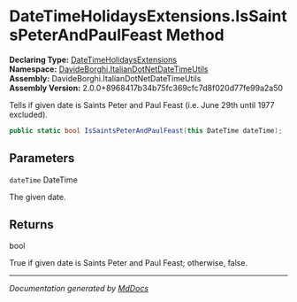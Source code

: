﻿<!--  
  <auto-generated>   
    The contents of this file were generated by a tool.  
    Changes to this file may be list if the file is regenerated  
  </auto-generated>   
-->

# DateTimeHolidaysExtensions.IsSaintsPeterAndPaulFeast Method

**Declaring Type:** [DateTimeHolidaysExtensions](../index.md)  
**Namespace:** [DavideBorghi.ItalianDotNetDateTimeUtils](../../index.md)  
**Assembly:** DavideBorghi.ItalianDotNetDateTimeUtils  
**Assembly Version:** 2.0.0+8968417b34b75fc369cfc7d8f020d77fe99a2a50

Tells if given date is Saints Peter and Paul Feast (i.e. June 29th until 1977 excluded).

```csharp
public static bool IsSaintsPeterAndPaulFeast(this DateTime dateTime);
```

## Parameters

`dateTime`  DateTime

The given date.

## Returns

bool

True if given date is Saints Peter and Paul Feast; otherwise, false.

___

*Documentation generated by [MdDocs](https://github.com/ap0llo/mddocs)*
